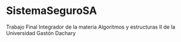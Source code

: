 # SistemaSeguroSA
Trabajo Final Integrador de la materia Algoritmos y estructuras II de la Universidad Gastón Dachary
